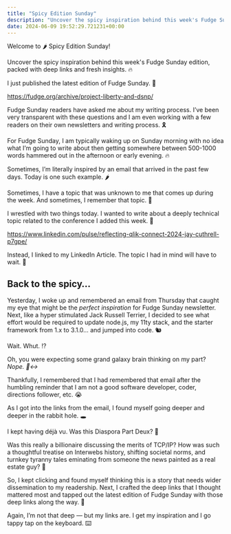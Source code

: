 ```yaml
---
title: "Spicy Edition Sunday"
description: "Uncover the spicy inspiration behind this week's Fudge Sunday edition, packed with deep links and fresh insights. 🔥"
date: 2024-06-09 19:52:29.721231+00:00
---
```


<!-- buttondown-editor-mode: plaintext --><p>Welcome to 🌶️ Spicy Edition Sunday!</p><p>Uncover the spicy inspiration behind this week's Fudge Sunday edition, packed with deep links and fresh insights. 🔥</p><p>I just published the latest edition of Fudge Sunday. 🚀</p><p><a target="_blank" rel="noopener noreferrer nofollow" href="https://fudge.org/archive/project-liberty-and-dsnp/">https://fudge.org/archive/project-liberty-and-dsnp/</a></p><p>Fudge Sunday readers have asked me about my writing process. I’ve been very transparent with these questions and I am even working with a few readers on their own newsletters and writing process. 🎗️</p><p>For Fudge Sunday, I am typically waking up on Sunday morning with no idea what I’m going to write about then getting somewhere between 500-1000 words hammered out in the afternoon or early evening. 🔥</p><p>Sometimes, I’m literally inspired by an email that arrived in the past few days. Today is one such example. 🌶️</p><p>Sometimes, I have a topic that was unknown to me that comes up during the week. And sometimes, I remember that topic. 🤞</p><p>I wrestled with two things today. I wanted to write about a deeply technical topic related to the conference I added this week. 🤨</p><p><a target="_blank" rel="noopener noreferrer nofollow" href="https://www.linkedin.com/pulse/reflecting-qlik-connect-2024-jay-cuthrell-p7gpe/">https://www.linkedin.com/pulse/reflecting-qlik-connect-2024-jay-cuthrell-p7gpe/</a></p><p>Instead, I linked to my LinkedIn Article. The topic I had in mind will have to wait. 🫷</p><h2>Back to the spicy…</h2><p>Yesterday, I woke up and remembered an email from Thursday that caught my eye that might be the <em>perfect inspiration</em> for Fudge Sunday newsletter. Next, like a hyper stimulated Jack Russell Terrier, I decided to see what effort would be required to update node.js, my 11ty stack, and the starter framework from 1.x to 3.1.0… and jumped into code. 🐿️</p><p>Wait. Whut. ⁉️</p><p>Oh, you were expecting some grand galaxy brain thinking on my part? <em>Nope. 🙂‍↔️</em></p><p>Thankfully, I remembered that I had remembered that email after the humbling reminder that I am not a good software developer, coder, directions follower, etc. 😭</p><p>As I got into the links from the email, I found myself going deeper and deeper in the rabbit hole. 🕳️</p><p>I kept having déjà vu. Was this Diaspora Part Deux? 🧐</p><p>Was this really a billionaire discussing the merits of TCP/IP? How was such a thoughtful treatise on Interwebs history, shifting societal norms, and turnkey tyranny tales eminating from someone the news painted as a real estate guy? 🤔</p><p>So, I kept clicking and found myself thinking this is a story that needs wider dissemination to my readership. Next, I crafted the deep links that I thought mattered most and tapped out the latest edition of Fudge Sunday with those deep links along the way. 🚀</p><p>Again, I’m not that deep — but my links are. I get my inspiration and I go tappy tap on the keyboard. ⌨️</p><ol class="footnotes"></ol>